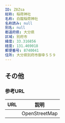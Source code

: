 ```yaml
---
ID: Z8Zsa
総称: 稲荷神社
名称: 白龍稲荷神社
名称読み: null
別名: null
都道府県: 大分県
区域: 別府市
緯度: 33.316856
経度: 131.469018
郵便番号: 8740041
住所: 大分県別府市御幸５５９
---
```


## その他

### 参考URL

| URL | 説明          |
| --- | ------------- |
|     | OpenStreetMap |
